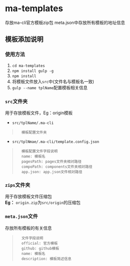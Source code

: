 # ma-templates
存放ma-cli官方模板zip包
meta.json中存放所有模板的地址信息

## 模板添加说明

### 使用方法
1. `cd ma-templates`
2. `npm install gulp -g`
3. `npm install`
4. 将模板文件放入`src`中(文件名与模板名一致)
5. `gulp --name tplName`配置模板相关信息

### `src`文件夹  
用于存放模板文件，Eg：origin模板
* `src/tplName/.ma-cli`
>       模板配置文件夹
* `src/tplNmae/.ma-cli/template.config.json`
>       模板配置文件字段说明
>       name: 模板名
>       pagesPath: pages文件夹相对路径
>       compoPath: components文件夹相对路径
>       app.json: app.json文件相对路径

### `zips`文件夹  
用于存放模板文件压缩包  
**Eg：** `origin.zip`为`src/origin`的压缩包  

### `meta.json`文件   
存放所有模板的有关信息
>       文件字段说明
>       official: 官方模板
>       github: github模板
>       name: 模板名
>       description: 模板简述信息